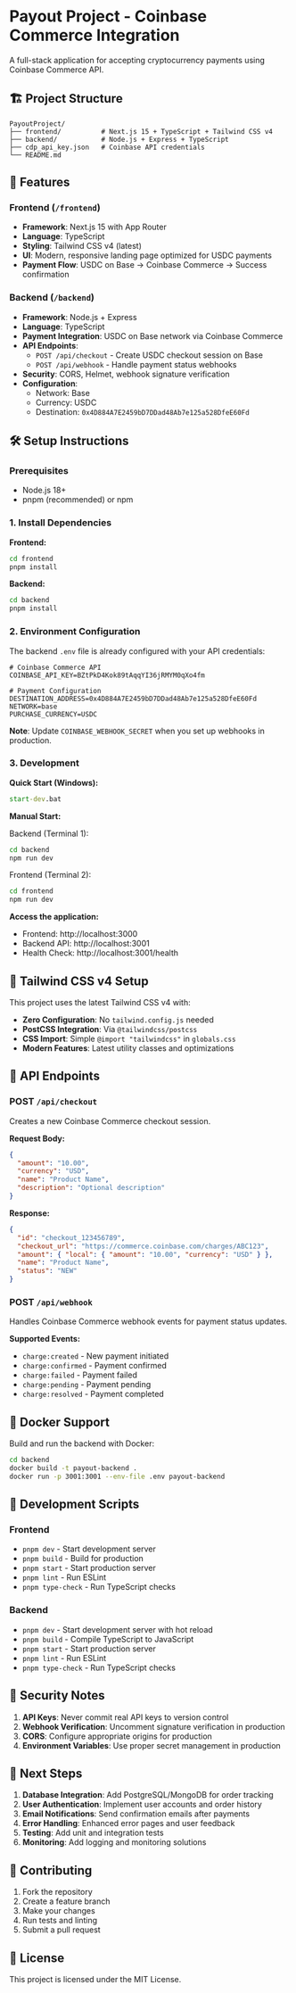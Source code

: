 # Payout Project - Coinbase Commerce Integration

A full-stack application for accepting cryptocurrency payments using Coinbase Commerce API.

## 🏗️ Project Structure

```
PayoutProject/
├── frontend/          # Next.js 15 + TypeScript + Tailwind CSS v4
├── backend/           # Node.js + Express + TypeScript
├── cdp_api_key.json   # Coinbase API credentials
└── README.md
```

## 🚀 Features

### Frontend (`/frontend`)
- **Framework**: Next.js 15 with App Router
- **Language**: TypeScript
- **Styling**: Tailwind CSS v4 (latest)
- **UI**: Modern, responsive landing page optimized for USDC payments
- **Payment Flow**: USDC on Base → Coinbase Commerce → Success confirmation

### Backend (`/backend`)
- **Framework**: Node.js + Express
- **Language**: TypeScript
- **Payment Integration**: USDC on Base network via Coinbase Commerce
- **API Endpoints**:
  - `POST /api/checkout` - Create USDC checkout session on Base
  - `POST /api/webhook` - Handle payment status webhooks
- **Security**: CORS, Helmet, webhook signature verification
- **Configuration**: 
  - Network: Base
  - Currency: USDC
  - Destination: `0x4D884A7E2459bD7DDad48Ab7e125a528DfeE60Fd`

## 🛠️ Setup Instructions

### Prerequisites
- Node.js 18+ 
- pnpm (recommended) or npm

### 1. Install Dependencies

**Frontend:**
```bash
cd frontend
pnpm install
```

**Backend:**
```bash
cd backend
pnpm install
```

### 2. Environment Configuration

The backend `.env` file is already configured with your API credentials:

```env
# Coinbase Commerce API
COINBASE_API_KEY=BZtPkD4Kok89tAqqYI36jRMYM0qXo4fm

# Payment Configuration  
DESTINATION_ADDRESS=0x4D884A7E2459bD7DDad48Ab7e125a528DfeE60Fd
NETWORK=base
PURCHASE_CURRENCY=USDC
```

**Note**: Update `COINBASE_WEBHOOK_SECRET` when you set up webhooks in production.

### 3. Development

**Quick Start (Windows):**
```cmd
start-dev.bat
```

**Manual Start:**

Backend (Terminal 1):
```bash
cd backend
npm run dev
```

Frontend (Terminal 2):
```bash
cd frontend  
npm run dev
```

**Access the application:**
- Frontend: http://localhost:3000
- Backend API: http://localhost:3001
- Health Check: http://localhost:3001/health

## 🎨 Tailwind CSS v4 Setup

This project uses the latest Tailwind CSS v4 with:
- **Zero Configuration**: No `tailwind.config.js` needed
- **PostCSS Integration**: Via `@tailwindcss/postcss`
- **CSS Import**: Simple `@import "tailwindcss"` in `globals.css`
- **Modern Features**: Latest utility classes and optimizations

## 🔗 API Endpoints

### POST `/api/checkout`
Creates a new Coinbase Commerce checkout session.

**Request Body:**
```json
{
  "amount": "10.00",
  "currency": "USD", 
  "name": "Product Name",
  "description": "Optional description"
}
```

**Response:**
```json
{
  "id": "checkout_123456789",
  "checkout_url": "https://commerce.coinbase.com/charges/ABC123",
  "amount": { "local": { "amount": "10.00", "currency": "USD" } },
  "name": "Product Name",
  "status": "NEW"
}
```

### POST `/api/webhook`
Handles Coinbase Commerce webhook events for payment status updates.

**Supported Events:**
- `charge:created` - New payment initiated
- `charge:confirmed` - Payment confirmed
- `charge:failed` - Payment failed
- `charge:pending` - Payment pending
- `charge:resolved` - Payment completed

## 🐳 Docker Support

Build and run the backend with Docker:

```bash
cd backend
docker build -t payout-backend .
docker run -p 3001:3001 --env-file .env payout-backend
```

## 🔧 Development Scripts

### Frontend
- `pnpm dev` - Start development server
- `pnpm build` - Build for production
- `pnpm start` - Start production server
- `pnpm lint` - Run ESLint
- `pnpm type-check` - Run TypeScript checks

### Backend
- `pnpm dev` - Start development server with hot reload
- `pnpm build` - Compile TypeScript to JavaScript
- `pnpm start` - Start production server
- `pnpm lint` - Run ESLint
- `pnpm type-check` - Run TypeScript checks

## 🔐 Security Notes

1. **API Keys**: Never commit real API keys to version control
2. **Webhook Verification**: Uncomment signature verification in production
3. **CORS**: Configure appropriate origins for production
4. **Environment Variables**: Use proper secret management in production

## 📝 Next Steps

1. **Database Integration**: Add PostgreSQL/MongoDB for order tracking
2. **User Authentication**: Implement user accounts and order history
3. **Email Notifications**: Send confirmation emails after payments
4. **Error Handling**: Enhanced error pages and user feedback
5. **Testing**: Add unit and integration tests
6. **Monitoring**: Add logging and monitoring solutions

## 🤝 Contributing

1. Fork the repository
2. Create a feature branch
3. Make your changes
4. Run tests and linting
5. Submit a pull request

## 📄 License

This project is licensed under the MIT License.
